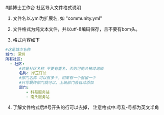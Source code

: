 #鹏博士工作台 社区导入文件格式说明

1. 文件名以.yml为扩展名, 如 "community.yml"

2. 文件格式为纯文本文件，并以utf-8编码保存，且不要有bom头。

3. 格式内容如下
```yml
#这是城市名称
城市: 深圳 
所有社区:
  - 社区: 
      #这是社区名称 不要有重名，否则可能会被过滤掉
      名称: 岸芷汀兰  
      #部门名称 可以有多个，如果有一个就留一个
      #只写最终部门就可以，上级部门会自动添加
      部门: 
      	 - 科苑服务站
      	 - 南头服务站
```
4. 了解文件格式后#号开头的行可以去掉， 注意格式中:号及-号都为英文半角